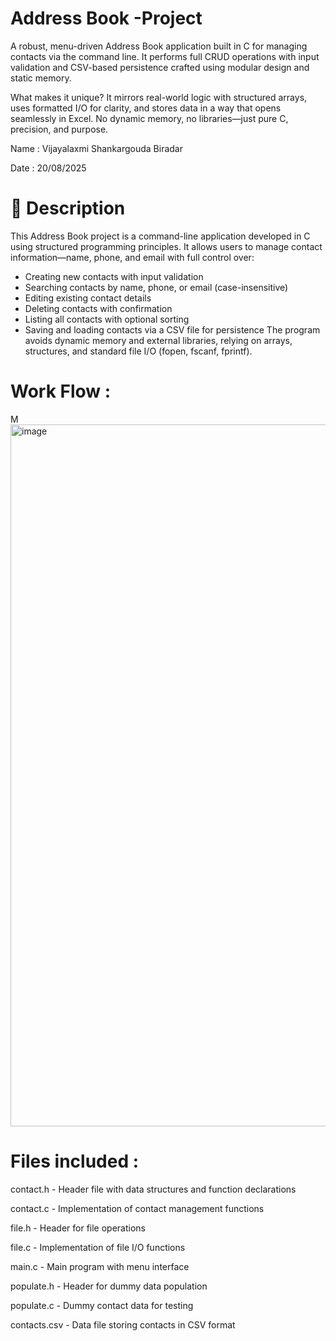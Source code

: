 # Address Book -Project
A robust, menu-driven Address Book application built in C for managing contacts via the command line. It performs full CRUD operations with input validation and CSV-based persistence crafted using modular design and static memory.

What makes it unique? It mirrors real-world logic with structured arrays, uses formatted I/O for clarity, and stores data in a way that opens seamlessly in Excel. No dynamic memory, no libraries—just pure C, precision, and purpose.


Name : Vijayalaxmi Shankargouda Biradar

Date : 20/08/2025

# 📝 Description
This Address Book project is a command-line application developed in C using structured programming principles. It allows users to manage contact information—name, phone, and email with full control over:
- Creating new contacts with input validation
- Searching contacts by name, phone, or email (case-insensitive)
- Editing existing contact details
- Deleting contacts with confirmation
- Listing all contacts with optional sorting
- Saving and loading contacts via a CSV file for persistence
The program avoids dynamic memory and external libraries, relying on arrays, structures, and standard file I/O (fopen, fscanf, fprintf).

# Work Flow :
M<img width="2000" height="1123" alt="image" src="https://github.com/user-attachments/assets/6d678416-e0d8-4917-9be4-6a2139aede86" />

# Files included :
contact.h       - Header file with data structures and function declarations

contact.c       - Implementation of contact management functions

file.h          - Header for file operations

file.c          - Implementation of file I/O functions

main.c          - Main program with menu interface

populate.h      - Header for dummy data population

populate.c      - Dummy contact data for testing

contacts.csv    - Data file storing contacts in CSV format














